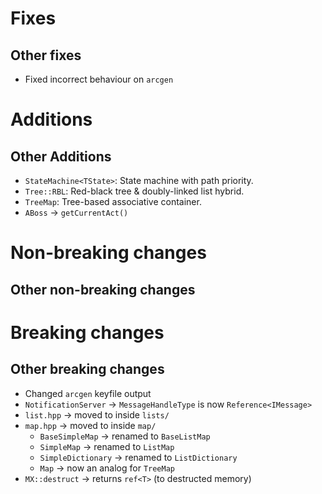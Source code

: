 # Fixes

## Other fixes

- Fixed incorrect behaviour on `arcgen`

# Additions

## Other Additions

- `StateMachine<TState>`: State machine with path priority.
- `Tree::RBL`: Red-black tree & doubly-linked list hybrid.
- `TreeMap`: Tree-based associative container.
- `ABoss` → `getCurrentAct()`

# Non-breaking changes

## Other non-breaking changes

# Breaking changes

## Other breaking changes

- Changed `arcgen` keyfile output
- `NotificationServer` → `MessageHandleType` is now `Reference<IMessage>`
- `list.hpp` → moved to inside `lists/`
- `map.hpp` → moved to inside `map/`
	- `BaseSimpleMap` → renamed to `BaseListMap`
	- `SimpleMap` → renamed to `ListMap`
	- `SimpleDictionary` → renamed to `ListDictionary`
	- `Map` → now an analog for `TreeMap`
- `MX::destruct` → returns `ref<T>` (to destructed memory)